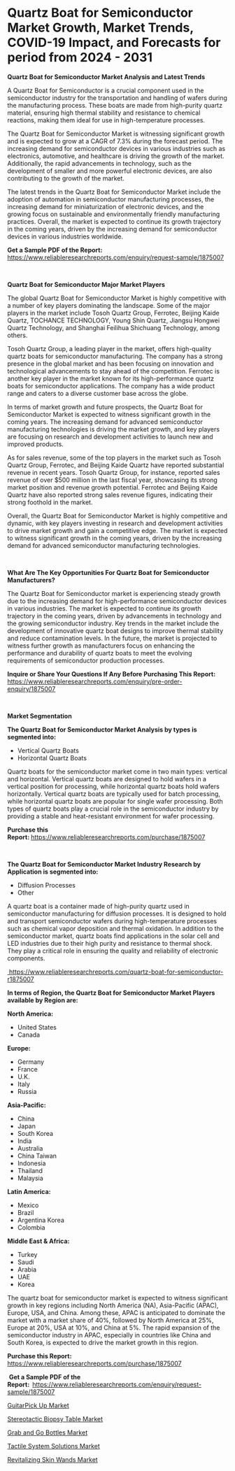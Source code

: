 <p><h1>Quartz Boat for Semiconductor Market Growth, Market Trends, COVID-19 Impact, and Forecasts for period from 2024 - 2031</h1></p><p><strong>Quartz Boat for Semiconductor Market Analysis and Latest Trends</strong></p>
<p><p>A Quartz Boat for Semiconductor is a crucial component used in the semiconductor industry for the transportation and handling of wafers during the manufacturing process. These boats are made from high-purity quartz material, ensuring high thermal stability and resistance to chemical reactions, making them ideal for use in high-temperature processes.</p><p>The Quartz Boat for Semiconductor Market is witnessing significant growth and is expected to grow at a CAGR of 7.3% during the forecast period. The increasing demand for semiconductor devices in various industries such as electronics, automotive, and healthcare is driving the growth of the market. Additionally, the rapid advancements in technology, such as the development of smaller and more powerful electronic devices, are also contributing to the growth of the market.</p><p>The latest trends in the Quartz Boat for Semiconductor Market include the adoption of automation in semiconductor manufacturing processes, the increasing demand for miniaturization of electronic devices, and the growing focus on sustainable and environmentally friendly manufacturing practices. Overall, the market is expected to continue its growth trajectory in the coming years, driven by the increasing demand for semiconductor devices in various industries worldwide.</p></p>
<p><strong>Get a Sample PDF of the Report:&nbsp;</strong> <a href="https://www.reliableresearchreports.com/enquiry/request-sample/1875007">https://www.reliableresearchreports.com/enquiry/request-sample/1875007</a></p>
<p>&nbsp;</p>
<p><strong>Quartz Boat for Semiconductor Major Market Players</strong></p>
<p><p>The global Quartz Boat for Semiconductor Market is highly competitive with a number of key players dominating the landscape. Some of the major players in the market include Tosoh Quartz Group, Ferrotec, Beijing Kaide Quartz, TOCHANCE TECHNOLOGY, Young Shin Quartz, Jiangsu Hongwei Quartz Technology, and Shanghai Feilihua Shichuang Technology, among others.</p><p>Tosoh Quartz Group, a leading player in the market, offers high-quality quartz boats for semiconductor manufacturing. The company has a strong presence in the global market and has been focusing on innovation and technological advancements to stay ahead of the competition. Ferrotec is another key player in the market known for its high-performance quartz boats for semiconductor applications. The company has a wide product range and caters to a diverse customer base across the globe.</p><p>In terms of market growth and future prospects, the Quartz Boat for Semiconductor Market is expected to witness significant growth in the coming years. The increasing demand for advanced semiconductor manufacturing technologies is driving the market growth, and key players are focusing on research and development activities to launch new and improved products.</p><p>As for sales revenue, some of the top players in the market such as Tosoh Quartz Group, Ferrotec, and Beijing Kaide Quartz have reported substantial revenue in recent years. Tosoh Quartz Group, for instance, reported sales revenue of over $500 million in the last fiscal year, showcasing its strong market position and revenue growth potential. Ferrotec and Beijing Kaide Quartz have also reported strong sales revenue figures, indicating their strong foothold in the market.</p><p>Overall, the Quartz Boat for Semiconductor Market is highly competitive and dynamic, with key players investing in research and development activities to drive market growth and gain a competitive edge. The market is expected to witness significant growth in the coming years, driven by the increasing demand for advanced semiconductor manufacturing technologies.</p></p>
<p>&nbsp;</p>
<p><strong>What Are The Key Opportunities For Quartz Boat for Semiconductor Manufacturers?</strong></p>
<p><p>The Quartz Boat for Semiconductor market is experiencing steady growth due to the increasing demand for high-performance semiconductor devices in various industries. The market is expected to continue its growth trajectory in the coming years, driven by advancements in technology and the growing semiconductor industry. Key trends in the market include the development of innovative quartz boat designs to improve thermal stability and reduce contamination levels. In the future, the market is projected to witness further growth as manufacturers focus on enhancing the performance and durability of quartz boats to meet the evolving requirements of semiconductor production processes.</p></p>
<p><strong>Inquire or Share Your Questions If Any Before Purchasing This Report:</strong> <a href="https://www.reliableresearchreports.com/enquiry/pre-order-enquiry/1875007">https://www.reliableresearchreports.com/enquiry/pre-order-enquiry/1875007</a></p>
<p>&nbsp;</p>
<p><strong>Market Segmentation</strong></p>
<p><strong>The Quartz Boat for Semiconductor Market Analysis by types is segmented into:</strong></p>
<p><ul><li>Vertical Quartz Boats</li><li>Horizontal Quartz Boats</li></ul></p>
<p><p>Quartz boats for the semiconductor market come in two main types: vertical and horizontal. Vertical quartz boats are designed to hold wafers in a vertical position for processing, while horizontal quartz boats hold wafers horizontally. Vertical quartz boats are typically used for batch processing, while horizontal quartz boats are popular for single wafer processing. Both types of quartz boats play a crucial role in the semiconductor industry by providing a stable and heat-resistant environment for wafer processing.</p></p>
<p><strong>Purchase this Report:&nbsp;</strong><a href="https://www.reliableresearchreports.com/purchase/1875007">https://www.reliableresearchreports.com/purchase/1875007</a></p>
<p>&nbsp;</p>
<p><strong>The Quartz Boat for Semiconductor Market Industry Research by Application is segmented into:</strong></p>
<p><ul><li>Diffusion Processes</li><li>Other</li></ul></p>
<p><p>A quartz boat is a container made of high-purity quartz used in semiconductor manufacturing for diffusion processes. It is designed to hold and transport semiconductor wafers during high-temperature processes such as chemical vapor deposition and thermal oxidation. In addition to the semiconductor market, quartz boats find applications in the solar cell and LED industries due to their high purity and resistance to thermal shock. They play a critical role in ensuring the quality and reliability of electronic components.</p></p>
<p><a href="https://www.reliableresearchreports.com/quartz-boat-for-semiconductor-r1875007">&nbsp;https://www.reliableresearchreports.com/quartz-boat-for-semiconductor-r1875007</a></p>
<p><strong>In terms of Region, the Quartz Boat for Semiconductor Market Players available by Region are:</strong></p>
<p>
    <p> <strong> North America: </strong>
        <ul>
            <li>United States</li>
            <li>Canada</li>
        </ul>
        </p> 
    <p> <strong> Europe: </strong>
        <ul>
            <li>Germany</li>
            <li>France</li>
            <li>U.K.</li>
            <li>Italy</li>
            <li>Russia</li>
        </ul>
        </p> 
    <p> <strong> Asia-Pacific: </strong>
        <ul>
            <li>China</li>
            <li>Japan</li>
            <li>South Korea</li>
            <li>India</li>
            <li>Australia</li>
            <li>China Taiwan</li>
            <li>Indonesia</li>
            <li>Thailand</li>
            <li>Malaysia</li>
        </ul>
        </p> 
    <p> <strong> Latin America: </strong>
        <ul>
            <li>Mexico</li>
            <li>Brazil</li>
            <li>Argentina Korea</li>
            <li>Colombia</li>
        </ul>
        </p> 
    <p> <strong> Middle East & Africa: </strong>
        <ul>
            <li>Turkey</li>
            <li>Saudi</li>
            <li>Arabia</li>
            <li>UAE</li>
            <li>Korea</li>
        </ul>
    </p>
    </p>
<p><p>The quartz boat for semiconductor market is expected to witness significant growth in key regions including North America (NA), Asia-Pacific (APAC), Europe, USA, and China. Among these, APAC is anticipated to dominate the market with a market share of 40%, followed by North America at 25%, Europe at 20%, USA at 10%, and China at 5%. The rapid expansion of the semiconductor industry in APAC, especially in countries like China and South Korea, is expected to drive the market growth in this region.</p></p>
<p><strong>Purchase this Report: </strong><a href="https://www.reliableresearchreports.com/purchase/1875007">https://www.reliableresearchreports.com/purchase/1875007</a></p>
<p>&nbsp;<strong>Get a Sample PDF of the Report:&nbsp;&nbsp;</strong><a href="https://www.reliableresearchreports.com/enquiry/request-sample/1875007">https://www.reliableresearchreports.com/enquiry/request-sample/1875007</a></p>
<p><strong></strong></p>
<p><p><a href="https://medium.com/@amandawbrown02/global-guitarpick-up-market-focus-on-product-type-sound-hole-pickup-piezoelectric-pickup-end-51953175d634">GuitarPick Up Market</a></p><p><a href="https://www.linkedin.com/pulse/stereotactic-biopsy-table-market-size-segmentation-trends-growth-gt9nf">Stereotactic Biopsy Table Market</a></p><p><a href="https://github.com/gracielawharris42024/Market-Research-Report-List-1/blob/main/grab-and-go-bottles-market.md">Grab and Go Bottles Market</a></p><p><a href="https://www.linkedin.com/pulse/tactile-system-solutions-market-research-report-includes-0vk3c">Tactile System Solutions Market</a></p><p><a href="https://github.com/christianlarkinus/Market-Research-Report-List-1/blob/main/revitalizing-skin-wands-market.md">Revitalizing Skin Wands Market</a></p></p>
